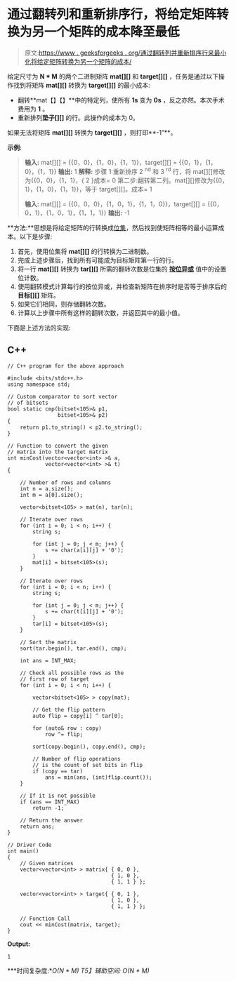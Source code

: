 # 通过翻转列和重新排序行，将给定矩阵转换为另一个矩阵的成本降至最低

> 原文:[https://www . geeksforgeeks . org/通过翻转列并重新排序行来最小化将给定矩阵转换为另一个矩阵的成本/](https://www.geeksforgeeks.org/minimize-cost-to-convert-a-given-matrix-to-another-by-flipping-columns-and-reordering-rows/)

给定尺寸为 **N * M** 的两个二进制矩阵 **mat[][]** 和 **target[][]** ，任务是通过以下操作找到将矩阵 **mat[][]** 转换为 **target[][]** 的最小成本:

*   翻转**mat【】【】**中的特定列，使所有 **1s** 变为 **0s** ，反之亦然。本次手术费用为 **1** 。
*   重新排列**垫子[][]** 的行。此操作的成本为 0。

如果无法将矩阵 **mat[][]** 转换为 **target[][]** ，则打印**-1”**。

**示例:**

> **输入:** mat[][] = {{0，0}，{1，0}，{1，1}}，target[][] = {{0，1}，{1，0}，{1，1}}
> **输出:** 1
> **解释:**
> 步骤 1:重新排序 2 <sup>nd</sup> 和 3 <sup>rd</sup> 行，将 mat[][]修改为{{0，0}，{1，1}，{ 2 }成本= 0
> 第二步:翻转第二列。mat[][]修改为{{0，1}，{1，0}，{1，1}}，等于 target[][]。成本= 1
> 
> **输入:** mat[][] = {{0，0，0}，{1，0，1}，{1，1，0}}，target[][] = {{0，0，1}，{1，0，1}，{1，1，1}}
> **输出:** -1

**方法:**思想是将给定矩阵的行转换成[位集](https://www.geeksforgeeks.org/c-bitset-and-its-application/)，然后找到使矩阵相等的最小运算成本。以下是步骤:

1.  首先，使用位集将 **mat[][]** 的行转换为二进制数。
2.  完成上述步骤后，找到所有可能成为目标矩阵第一行的行。
3.  将一行 **mat[][]** 转换为 **tar[][]** 所需的翻转次数是位集的 **[按位异或](https://www.geeksforgeeks.org/bitwise-operators-in-c-cpp/)** 值中的设置位计数。
4.  使用翻转模式计算每行的按位异或，并检查新矩阵在排序时是否等于排序后的**目标[][]** 矩阵。
5.  如果它们相同，则存储翻转次数。
6.  计算以上步骤中所有这样的翻转次数，并返回其中的最小值。

下面是上述方法的实现:

## C++

```
// C++ program for the above approach

#include <bits/stdc++.h>
using namespace std;

// Custom comparator to sort vector
// of bitsets
bool static cmp(bitset<105>& p1,
                bitset<105>& p2)
{
    return p1.to_string() < p2.to_string();
}

// Function to convert the given
// matrix into the target matrix
int minCost(vector<vector<int> >& a,
            vector<vector<int> >& t)
{

    // Number of rows and columns
    int n = a.size();
    int m = a[0].size();

    vector<bitset<105> > mat(n), tar(n);

    // Iterate over rows
    for (int i = 0; i < n; i++) {
        string s;

        for (int j = 0; j < m; j++) {
            s += char(a[i][j] + '0');
        }
        mat[i] = bitset<105>(s);
    }

    // Iterate over rows
    for (int i = 0; i < n; i++) {
        string s;

        for (int j = 0; j < m; j++) {
            s += char(t[i][j] + '0');
        }
        tar[i] = bitset<105>(s);
    }

    // Sort the matrix
    sort(tar.begin(), tar.end(), cmp);

    int ans = INT_MAX;

    // Check all possible rows as the
    // first row of target
    for (int i = 0; i < n; i++) {

        vector<bitset<105> > copy(mat);

        // Get the flip pattern
        auto flip = copy[i] ^ tar[0];

        for (auto& row : copy)
            row ^= flip;

        sort(copy.begin(), copy.end(), cmp);

        // Number of flip operations
        // is the count of set bits in flip
        if (copy == tar)
            ans = min(ans, (int)flip.count());
    }

    // If it is not possible
    if (ans == INT_MAX)
        return -1;

    // Return the answer
    return ans;
}

// Driver Code
int main()
{
    // Given matrices
    vector<vector<int> > matrix{ { 0, 0 },
                                 { 1, 0 },
                                 { 1, 1 } };

    vector<vector<int> > target{ { 0, 1 },
                                 { 1, 0 },
                                 { 1, 1 } };

    // Function Call
    cout << minCost(matrix, target);
}
```

**Output:**

```
1

```

 ***时间复杂度:**O(N * M)
T5】辅助空间: O(N * M)*